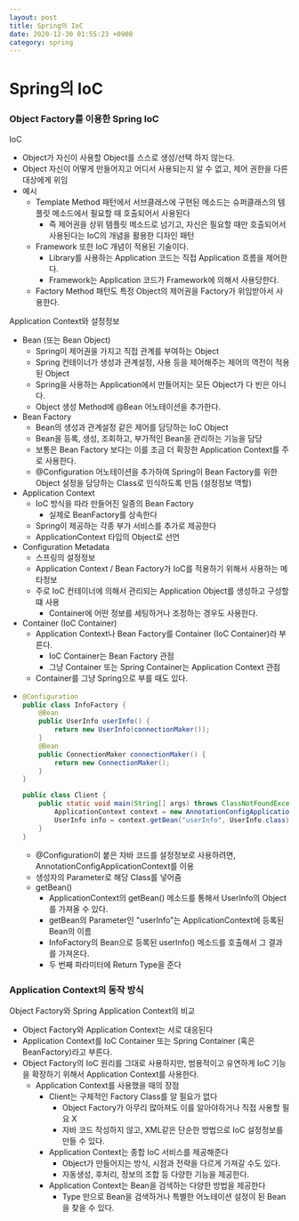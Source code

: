 ```yaml
---
layout: post
title: Spring의 IoC
date: 2020-12-30 01:55:23 +0900
category: spring
---
```


# Spring의 IoC

### Object Factory를 이용한 Spring IoC

IoC
- Object가 자신이 사용할 Object를 스스로 생성/선택 하지 않는다.
- Object 자신이 어떻게 만들어지고 어디서 사용되는지 알 수 없고, 제어 권한을 다른 대상에게 위임
- 예시
    - Template Method 패턴에서 서브클래스에 구현된 메소드는 슈퍼클래스의 템플릿 메소드에서 필요할 때 호출되어서 사용된다
        - 즉 제어권을 상위 템플릿 메소드로 넘기고, 자신은 필요할 때만 호출되어서 사용된다는 IoC의 개념을 활용한 디자인 패턴
    - Framework 또한 IoC 개념이 적용된 기술이다.
        - Library를 사용하는 Application 코드는 직접 Application 흐름을 제어한다.
        - Framework는 Application 코드가 Framework에 의해서 사용당한다.
    - Factory Method 패턴도 특정 Object의 제어권을 Factory가 위임받아서 사용한다.

Application Context와 설정정보

- Bean (또는 Bean Object)
    - Spring이 제어권을 가지고 직접 관계를 부여하는 Object
    - Spring 컨테이너가 생성과 관계설정, 사용 등을 제어해주는 제어의 역전이 적용된 Object
    - Spring을 사용하는 Application에서 만들어지는 모든 Object가 다 빈은 아니다.
    - Object 생성 Method에 @Bean 어노테이션을 추가한다.
- Bean Factory
    - Bean의 생성과 관계설정 같은 제어를 담당하는 IoC Object
    - Bean을 등록, 생성, 조회하고, 부가적인 Bean을 관리하는 기능을 담당
    - 보통은 Bean Factory 보다는 이를 조금 더 확장한 Application Context를 주로 사용한다.
    - @Configuration 어노테이션을 추가하여 Spring이 Bean Factory를 위한 Object 설정을 담당하는 Class로 인식하도록 만듬 (설정정보 역할)
- Application Context
    - IoC 방식을 따라 만들어진 일종의 Bean Factory
        - 실제로 BeanFactory를 상속한다
    - Spring이 제공하는 각종 부가 서비스를 추가로 제공한다
    - ApplicationContext 타입의 Object로 선언
- Configuration Metadata
    - 스프링의 설정정보
    - Application Context / Bean Factory가 IoC를 적용하기 위해서 사용하는 메타정보
    - 주로 IoC 컨테이너에 의해서 관리되는 Application Object를 생성하고 구성할 떄 사용
        - Container에 어떤 정보를 세팅하거나 조정하는 경우도 사용한다.
- Container (IoC Container)
    - Application Context나 Bean Factory를 Container (IoC Container)라 부른다.
        - IoC Container는 Bean Factory 관점
        - 그냥 Container 또는 Spring Container는 Application Context 관점
    - Container를 그냥 Spring으로 부를 때도 있다.
-   ``` java
    @Configuration
    public class InfoFactory {
        @Bean
        public UserInfo userInfo() {
            return new UserInfo(connectionMaker());
        }
        @Bean
        public ConnectionMaker connectionMaker() {
            return new ConnectionMaker();
        }
    }

    public class Client {
        public static void main(String[] args) throws ClassNotFoundException, SQL Exception {
            ApplicationContext context = new AnnotationConfigApplicationContext(InfoFactory.class);
            UserInfo info = context.getBean("userInfo", UserInfo.class);
        }
    }
    ```
    - @Configuration이 붙은 자바 코드를 설정정보로 사용하려면, AnnotationConfigApplicationContext를 이용
    - 생성자의 Parameter로 해당 Class를 넣어줌
    - getBean()
        - ApplicationContext의 getBean() 메소드를 통해서 UserInfo의 Object를 가져올 수 있다.
        - getBean의 Parameter인 "userInfo"는 ApplicationContext에 등록된 Bean의 이름
        - InfoFactory의 Bean으로 등록된 userInfo() 메소드를 호출해서 그 결과를 가져온다.
        - 두 번째 파라미터에 Return Type을 준다

### Application Context의 동작 방식

Object Factory와 Spring Application Context의 비교

- Object Factory와 Application Context는 서로 대응된다
- Application Context를 IoC Container 또는 Spring Container (혹은 BeanFactory)라고 부른다.
- Object Factory의 IoC 원리를 그대로 사용하지만, 범용적이고 유연하게 IoC 기능을 확장하기 위해서 Application Context를 사용한다.
    - Application Context를 사용했을 때의 장점
        - Client는 구체적인 Factory Class를 알 필요가 없다
            - Object Factory가 아무리 많아져도 이를 알아야하거나 직접 사용할 필요 X
            - 자바 코드 작성하지 않고, XML같은 단순한 방법으로 IoC 설정정보를 만들 수 있다.
        - Application Context는 종합 IoC 서비스를 제공해준다
            - Object가 만들어지는 방식, 시점과 전략을 다르게 가져갈 수도 있다.
            - 자동생성, 후처리, 정보의 조합 등 다양한 기능을 제공한다.
        - Application Context는 Bean을 검색하는 다양한 방법을 제공한다
            - Type 만으로 Bean을 검색하거나 특별한 어노테이션 설정이 된 Bean을 찾을 수 있다.

